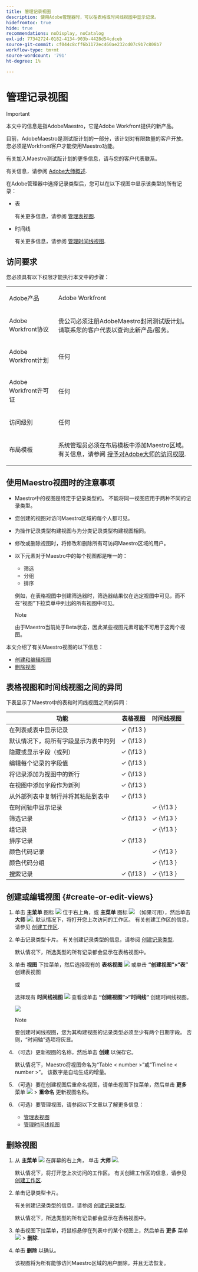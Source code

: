 ```yaml
---
title: 管理记录视图
description: 使用Adobe管理器时，可以在表格或时间线视图中显示记录。
hidefromtoc: true
hide: true
recommendations: noDisplay, noCatalog
exl-id: 77342724-0182-4134-903b-4428d54cdceb
source-git-commit: cf044c8cff6b1172ec460ae232cd07c9b7c808b7
workflow-type: tm+mt
source-wordcount: '791'
ht-degree: 1%

---
```


# 管理记录视图

<!--update the metadata with real information when making this available in TOC and in the left nav-->

>[!IMPORTANT]
>
>本文中的信息是指AdobeMaestro，它是Adobe Workfront提供的新产品。
>
>目前，AdobeMaestro是测试版计划的一部分，该计划对有限数量的客户开放。 您必须是Workfront客户才能使用Maestro功能。
>
>有关加入Maestro测试版计划的更多信息，请与您的客户代表联系。
>
>有关信息，请参阅 [Adobe大师概述](../maestro-overview.md).

在Adobe管理器中选择记录类型后，您可以在以下视图中显示该类型的所有记录：

* 表

  有关更多信息，请参阅 [管理表视图](../views/manage-the-table-view.md).
* 时间线

  有关更多信息，请参阅 [管理时间线视图](../views/manage-the-timeline-view.md).

## 访问要求

您必须具有以下权限才能执行本文中的步骤：

<table style="table-layout:auto">
 <col>
 </col>
 <col>
 </col>
 <tbody>
    <tr>
<tr>
<td>
   <p> Adobe产品</p> </td>
   <td>
   <p> Adobe Workfront</p> </td>
  </tr>  
 <td role="rowheader"><p>Adobe Workfront协议</p></td>
   <td>
<p>贵公司必须注册AdobeMaestro封闭测试版计划。 请联系您的客户代表以查询此新产品/服务。 </p>
   </td>
  </tr>
  <tr>
   <td role="rowheader"><p>Adobe Workfront计划</p></td>
   <td>
<p>任何</p>
   </td>
  </tr>
  <tr>
   <td role="rowheader"><p>Adobe Workfront许可证</p></td>
   <td>
   <p>任何</p> 
  </td>
  </tr>

<tr>
   <td role="rowheader">访问级别</td>
   <td> <p>任何</p>  
</td>
  </tr>

<tr>
   <td role="rowheader">布局模板</td>
   <td> <p>系统管理员必须在布局模板中添加Maestro区域。 有关信息，请参阅 <a href="../access/grant-access.md">授予对Adobe大师的访问权限</a>. </p>  
</td>
  </tr>
 </tbody>
</table>

<!--Maybe enable this at GA - but Maestro is not supposed to have Access controls in the Workfront Access Level: 
>[!NOTE]
>
>If you don't have access, ask your Workfront administrator if they set additional restrictions in your access level. For information on how a Workfront administrator can change your access level, see [Create or modify custom access levels](../administration-and-setup/add-users/configure-and-grant-access/create-modify-access-levels.md). -->

<!-- Notes to add for the table: for the "Workfront plans" row: the above is only for closed beta; when going to GA - activate the following plans:    
<p>Current plan: Prime and Ultimate</p>
<p>Legacy plan: Enterprise</p>-->

<!-- Notes for the table: for the "Workfront access" row: <p>For more information, see <a href="../../administration-and-setup/add-users/access-levels-and-object-permissions/wf-licenses.md" class="MCXref xref">Adobe Workfront licenses overview</a>.</p>-->

## 使用Maestro视图时的注意事项

* Maestro中的视图是特定于记录类型的。 不能将同一视图应用于两种不同的记录类型。
* 您创建的视图对访问Maestro区域的每个人都可见。 <!-- edit this when we have permissions and the views will be shared only to be visible by others-->
  <!-- this is not yet possible: * You can share views with others if you want them to also apply them to the same record types.-->
* 为操作记录类型构建视图与为分类记录类型构建视图相同。
* 修改或删除视图时，将修改和删除所有可访问Maestro区域的用户。
* 以下元素对于Maestro中的每个视图都是唯一的：

   * 筛选
   * 分组
   * 排序

  <!-- some of these are not available in all of the views - edit above-->

  例如，在表格视图中创建筛选器时，筛选器结果仅在选定视图中可见，而不在“视图”下拉菜单中列出的所有视图中可见。

  >[!NOTE]
  >
  > 由于Maestro当前处于Beta状态，因此某些视图元素可能不可用于这两个视图。


本文介绍了有关Maestro视图的以下信息：

* [创建和编辑视图](#create-or-edit-record-views)
* [删除视图](#delete-views)
  <!--* [Duplicate a view](#duplicate-views)-->
  <!--* [Add a view as a favorite](#add-a-view-as-a-favorite) - not possible yet-->
  <!--* [Share a view](#share-views) - not possible yet-->

## 表格视图和时间线视图之间的异同

下表显示了Maestro中的表和时间线视图之间的异同：

<!--some of these are NOT available right now; if you make this public, comment out the ones not there-->

| 功能 | 表格视图 | 时间线视图 |
|-----------------------------------------------------------------------|------------|---------------|
| 在列表或表中显示记录 | ✓ {\f13 } |              |
| 默认情况下，将所有字段显示为表中的列 | ✓ {\f13 } |              |
| 隐藏或显示字段（或列） | ✓ {\f13 } |               |
| 编辑每个记录的字段值 | ✓ {\f13 } |               |
| 将记录添加为视图中的新行 | ✓ {\f13 } |               |
| 在视图中添加字段作为新列 | ✓ {\f13 } |               |
| 从外部列表中复制行并将其粘贴到表中 | ✓ {\f13 } |               |
| 在时间轴中显示记录 |            | ✓ {\f13 } |
| 筛选记录 | ✓ {\f13 } | ✓ {\f13 } |
| 组记录 |           | ✓ {\f13 } |
| 排序记录 | ✓ {\f13 } |              |
| 颜色代码记录 |           | ✓ {\f13 } |
| 颜色代码分组 |           | ✓ {\f13 } |
| 搜索记录 | ✓ {\f13 } | ✓ {\f13 } |

<!--| Sort groupings                                                        | ✓          | ✓             |-->
<!--| Display a limited number of fields as columns, by default                      | ✓          |               |-->

## 创建或编辑视图 {#create-or-edit-views}

1. 单击 **主菜单** 图标 ![](assets/main-menu-workfront.png) 位于右上角，或 **主菜单** 图标 ![](assets/main-menu-shell.png) （如果可用），然后单击 **大师** ![](assets/maestro-icon.png).
默认情况下，将打开您上次访问的工作区。 有关创建工作区的信息，请参见 [创建工作区](../architecture/create-workspaces.md).
1. 单击记录类型卡片。 有关创建记录类型的信息，请参阅 [创建记录类型](../architecture/create-record-types.md).

   默认情况下，所选类型的所有记录都会显示在表格视图中。

1. 单击 **视图** 下拉菜单，然后选择现有的 **表格视图** ![](assets/table-view-icon.png) 或单击 **“创建视图”>“表”** 创建表视图

   或

   选择现有 **时间线视图** ![](assets/timeline-view-icon.png) 查看或单击 **“创建视图”>“时间线”** 创建时间线视图。

   ![](assets/view-types-drop-down-from-record-type-list.png)

   >[!NOTE]
   >
   >    要创建时间线视图，您为其构建视图的记录类型必须至少有两个日期字段。 否则，“时间轴”选项将灰显。

1. （可选）更新视图的名称，然后单击 **创建** 以保存它。

   默认情况下，Maestro将视图命名为“Table &lt; number >”或“Timeline &lt; number >”。 该数字是自动生成的增量。

1. （可选）要在创建视图后重命名视图，请单击视图下拉菜单，然后单击 **更多** 菜单 ![](assets/more-menu.png) > **重命名** 更新视图名称。 <!--ensure there is not another saving step here?!-->
1. （可选）要管理视图，请参阅以下文章以了解更多信息：

   * [管理表视图](../views/manage-the-table-view.md)
   * [管理时间线视图](../views/manage-the-timeline-view.md)


<!--# Add a view as a favorite - this is not possible yet-->

<!-- ## Share views - not possible yet-->

## 删除视图

1. 从 **主菜单** ![](assets/main-menu-workfront.png) 在屏幕的右上角， <!--or the **Main Menu** ![](assets/main-menu-shell.png) in the upper-left corner of the screen, if available,--> 单击 **大师** ![](assets/maestro-icon.png).

   默认情况下，将打开您上次访问的工作区。 有关创建工作区的信息，请参见 [创建工作区](../architecture/create-workspaces.md).
1. 单击记录类型卡片。

   有关创建记录类型的信息，请参阅 [创建记录类型](../architecture/create-record-types.md).

   默认情况下，所选类型的所有记录都会显示在表格视图中。

1. 单击视图下拉菜单，将鼠标悬停在列表中的某个视图上，然后单击 **更多** 菜单 ![](assets/more-menu.png) > **删除**.
1. 单击 **删除** 以确认。 <!--ensure there is not another saving step here?!-->

   该视图将为所有能够访问Maestro区域的用户删除，并且无法恢复。

<!--not possible yet - August 30, 2023: 

## Duplicate views

If you want to keep multiple versions of a view and make slight changes between the version, you can duplicate a view. Duplicating a view creates identical copies of an existing view. 

1. From the **Main Menu**, click **Maestro**. 
    The workspace you last accessed opens by default. For information about creating workspaces, see [Create workspaces](../architecture/create-workspaces.md).
1. Click a record type. For information about creating a record type, see [Create record types](../architecture/create-record-types.md). 

    By default, all the records of the type selected display in the table view. 

1. Click the view drop-down menu, then click the **More** menu ![](assets/more-menu.png) to the right of the view name > **Duplicate**. (**********ensure there is not another saving step here?! also, add how this view is named; the button to duplicate was there but not the functionality yet************)
    
    The view is duplicated and visible to all users who can access the Maestro area. 

-->

